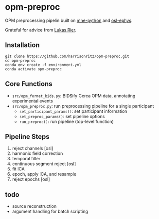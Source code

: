 # opm-preproc
OPM preprocessing pipelin built on [mne-python](https://github.com/mne-tools/mne-python) and [osl-ephys](https://github.com/OHBA-analysis/osl-ephys). 

Grateful for advice from [Lukas Rier](https://github.com/LukasRier).


## Installation
```terminal
git clone https://github.com/harrisonritz/opm-preproc.git
cd opm-preproc
conda env create -f environment.yml
conda activate opm-preproc
```
## Core Functions
- `src/opm_format_bids.py`: BIDSify Cerca OPM data, annotating experimental events
- `src/opm_preproc.py`: run preprocessing pipeline for a single participant
  - `set_participant_params()`: set participant information
  - `set_preproc_params()`: set pipeline options
  - `run_preproc()`: run pipeline (top-level function)

## Pipeline Steps
1. reject channels [osl]
3. harmonic field correction
5. temporal filter
6. continuous segment reject [osl]
7. fit ICA
8. epoch, apply ICA, and resample
9. reject epochs [osl]

## todo
- source reconstruction
- argument handling for batch scripting
